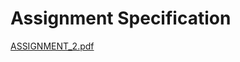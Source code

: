 # Assignment Specification
[ASSIGNMENT_2.pdf](https://github.com/rtygya/cse4310/blob/master/program1/ASSIGNMENT_2.pdf)
